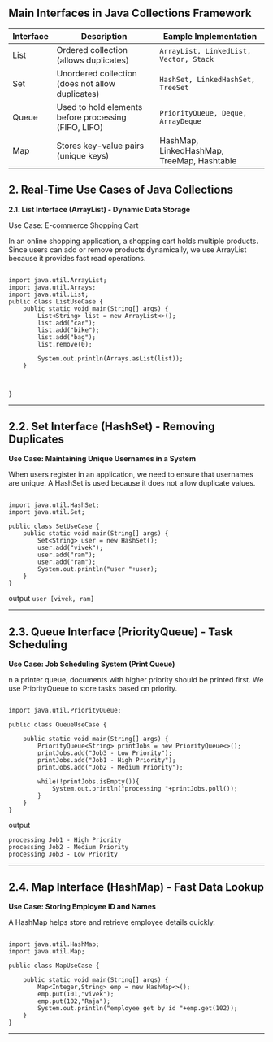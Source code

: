 ## Main Interfaces in Java Collections Framework
| Interface | Description	 | Eample Implementation           |
|-----------|--------------|---------------------------------|
| List      | Ordered collection (allows duplicates)        | `ArrayList, LinkedList, Vector, Stack`        |
| Set       | Unordered collection (does not allow duplicates)      | `HashSet, LinkedHashSet, TreeSet` |
| Queue      | Used to hold elements before processing (FIFO, LIFO)     | `PriorityQueue, Deque, ArrayDeque`        |
| Map       |Stores key-value pairs (unique keys)     | HashMap, LinkedHashMap, TreeMap, Hashtable          |

## 2. Real-Time Use Cases of Java Collections

**2.1. List Interface (ArrayList) - Dynamic Data Storage**

Use Case: E-commerce Shopping Cart

In an online shopping application, a shopping cart holds multiple products. Since users can add or remove products dynamically, we use ArrayList because it provides fast read operations.
```package org.coll;

import java.util.ArrayList;
import java.util.Arrays;
import java.util.List;
public class ListUseCase {
    public static void main(String[] args) {
        List<String> list = new ArrayList<>();
        list.add("car");
        list.add("bike");
        list.add("bag");
        list.remove(0);

        System.out.println(Arrays.asList(list));
    }



}
```
---

## 2.2. Set Interface (HashSet) - Removing Duplicates
**Use Case: Maintaining Unique Usernames in a System**

When users register in an application, we need to ensure that usernames are unique. A HashSet is used because it does not allow duplicate values.
```package org.coll;

import java.util.HashSet;
import java.util.Set;

public class SetUseCase {
    public static void main(String[] args) {
        Set<String> user = new HashSet();
        user.add("vivek");
        user.add("ram");
        user.add("ram");
        System.out.println("user "+user);
    }
}
```
output 
```user [vivek, ram]```

---
## 2.3. Queue Interface (PriorityQueue) - Task Scheduling
**Use Case: Job Scheduling System (Print Queue)**

n a printer queue, documents with higher priority should be printed first. We use PriorityQueue to store tasks based on priority.
```package org.coll;

import java.util.PriorityQueue;

public class QueueUseCase {

    public static void main(String[] args) {
        PriorityQueue<String> printJobs = new PriorityQueue<>();
        printJobs.add("Job3 - Low Priority");
        printJobs.add("Job1 - High Priority");
        printJobs.add("Job2 - Medium Priority");

        while(!printJobs.isEmpty()){
            System.out.println("processing "+printJobs.poll());
        }
    }
}
```
output
```
processing Job1 - High Priority
processing Job2 - Medium Priority
processing Job3 - Low Priority
```
---

## 2.4. Map Interface (HashMap) - Fast Data Lookup

**Use Case: Storing Employee ID and Names**

A HashMap helps store and retrieve employee details quickly.
```package org.coll;

import java.util.HashMap;
import java.util.Map;

public class MapUseCase {

    public static void main(String[] args) {
        Map<Integer,String> emp = new HashMap<>();
        emp.put(101,"vivek");
        emp.put(102,"Raja");
        System.out.println("employee get by id "+emp.get(102));
    }
}
```
---